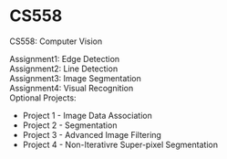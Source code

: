 # CS558
CS558: Computer Vision <br/>

Assignment1: Edge Detection <br/>
Assignment2: Line Detection <br/>
Assignment3: Image Segmentation <br/>
Assignment4: Visual Recognition <br/>
Optional Projects: <br/>
* Project 1 - Image Data Association
* Project 2 - Segmentation
* Project 3 - Advanced Image Filtering
* Project 4 - Non-Iterativre Super-pixel Segmentation

